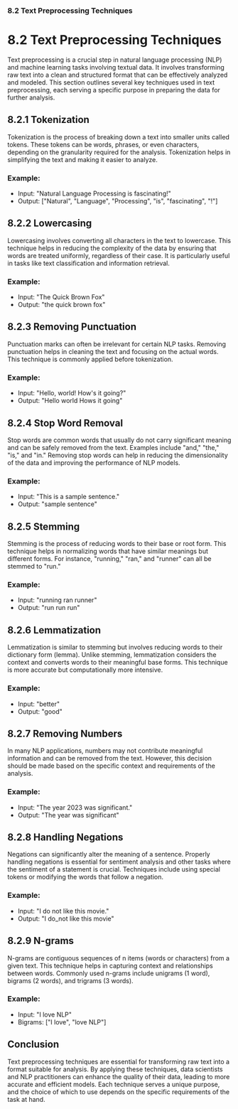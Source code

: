 ### 8.2 Text Preprocessing Techniques

# 8.2 Text Preprocessing Techniques

Text preprocessing is a crucial step in natural language processing (NLP) and machine learning tasks involving textual data. It involves transforming raw text into a clean and structured format that can be effectively analyzed and modeled. This section outlines several key techniques used in text preprocessing, each serving a specific purpose in preparing the data for further analysis.

## 8.2.1 Tokenization

Tokenization is the process of breaking down a text into smaller units called tokens. These tokens can be words, phrases, or even characters, depending on the granularity required for the analysis. Tokenization helps in simplifying the text and making it easier to analyze.

### Example:
- Input: "Natural Language Processing is fascinating!"
- Output: ["Natural", "Language", "Processing", "is", "fascinating", "!"]

## 8.2.2 Lowercasing

Lowercasing involves converting all characters in the text to lowercase. This technique helps in reducing the complexity of the data by ensuring that words are treated uniformly, regardless of their case. It is particularly useful in tasks like text classification and information retrieval.

### Example:
- Input: "The Quick Brown Fox"
- Output: "the quick brown fox"

## 8.2.3 Removing Punctuation

Punctuation marks can often be irrelevant for certain NLP tasks. Removing punctuation helps in cleaning the text and focusing on the actual words. This technique is commonly applied before tokenization.

### Example:
- Input: "Hello, world! How's it going?"
- Output: "Hello world Hows it going"

## 8.2.4 Stop Word Removal

Stop words are common words that usually do not carry significant meaning and can be safely removed from the text. Examples include "and," "the," "is," and "in." Removing stop words can help in reducing the dimensionality of the data and improving the performance of NLP models.

### Example:
- Input: "This is a sample sentence."
- Output: "sample sentence"

## 8.2.5 Stemming

Stemming is the process of reducing words to their base or root form. This technique helps in normalizing words that have similar meanings but different forms. For instance, "running," "ran," and "runner" can all be stemmed to "run."

### Example:
- Input: "running ran runner"
- Output: "run run run"

## 8.2.6 Lemmatization

Lemmatization is similar to stemming but involves reducing words to their dictionary form (lemma). Unlike stemming, lemmatization considers the context and converts words to their meaningful base forms. This technique is more accurate but computationally more intensive.

### Example:
- Input: "better"
- Output: "good"

## 8.2.7 Removing Numbers

In many NLP applications, numbers may not contribute meaningful information and can be removed from the text. However, this decision should be made based on the specific context and requirements of the analysis.

### Example:
- Input: "The year 2023 was significant."
- Output: "The year was significant"

## 8.2.8 Handling Negations

Negations can significantly alter the meaning of a sentence. Properly handling negations is essential for sentiment analysis and other tasks where the sentiment of a statement is crucial. Techniques include using special tokens or modifying the words that follow a negation.

### Example:
- Input: "I do not like this movie."
- Output: "I do_not like this movie"

## 8.2.9 N-grams

N-grams are contiguous sequences of n items (words or characters) from a given text. This technique helps in capturing context and relationships between words. Commonly used n-grams include unigrams (1 word), bigrams (2 words), and trigrams (3 words).

### Example:
- Input: "I love NLP"
- Bigrams: ["I love", "love NLP"]

## Conclusion

Text preprocessing techniques are essential for transforming raw text into a format suitable for analysis. By applying these techniques, data scientists and NLP practitioners can enhance the quality of their data, leading to more accurate and efficient models. Each technique serves a unique purpose, and the choice of which to use depends on the specific requirements of the task at hand.